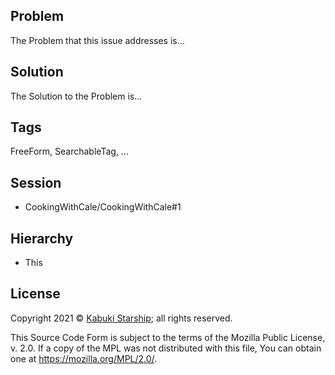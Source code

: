 ## Problem

The Problem that this issue addresses is...

## Solution

The Solution to the Problem is...

## Tags

FreeForm, SearchableTag, ...

## Session

* CookingWithCale/CookingWithCale#1

## Hierarchy

* This

## License

Copyright 2021 © [Kabuki Starship](https://kabukistarship.com); all rights reserved.

This Source Code Form is subject to the terms of the Mozilla Public License, v. 2.0. If a copy of the MPL was not distributed with this file, You can obtain one at <https://mozilla.org/MPL/2.0/>.
